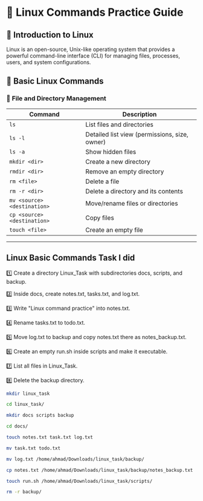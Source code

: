 
# 🐧 Linux Commands Practice Guide  

## 🔹 Introduction to Linux  

Linux is an open-source, Unix-like operating system that provides a powerful command-line interface (CLI) for managing files, processes, users, and system configurations.  


## 🔹 Basic Linux Commands  

### 📂 **File and Directory Management**  

| Command | Description |
|---------|------------|
| `ls` | List files and directories |
| `ls -l` | Detailed list view (permissions, size, owner) |
| `ls -a` | Show hidden files |
| `mkdir <dir>` | Create a new directory |
| `rmdir <dir>` | Remove an empty directory |
| `rm <file>` | Delete a file |
| `rm -r <dir>` | Delete a directory and its contents |
| `mv <source> <destination>` | Move/rename files or directories |
| `cp <source> <destination>` | Copy files |
| `touch <file>` | Create an empty file |

---




## Linux Basic Commands Task I did 

1️⃣ Create a directory Linux_Task with subdirectories docs, scripts, and backup.

2️⃣ Inside docs, create notes.txt, tasks.txt, and log.txt.

3️⃣ Write "Linux command practice" into notes.txt.

4️⃣ Rename tasks.txt to todo.txt.

5️⃣ Move log.txt to backup and copy notes.txt there as notes_backup.txt.

6️⃣ Create an empty run.sh inside scripts and make it executable.

7️⃣ List all files in Linux_Task.

8️⃣ Delete the backup directory.


```sh
mkdir linux_task

cd linux_task/

mkdir docs scripts backup

cd docs/

touch notes.txt task.txt log.txt

mv task.txt todo.txt

mv log.txt /home/ahmad/Downloads/linux_task/backup/

cp notes.txt /home/ahmad/Downloads/linux_task/backup/notes_backup.txt

touch run.sh /home/ahmad/Downloads/linux_task/scripts/

rm -r backup/

